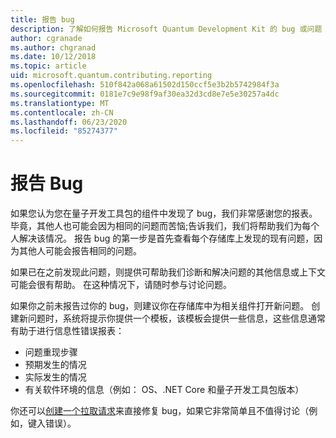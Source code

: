 ```yaml
---
title: 报告 bug
description: 了解如何报告 Microsoft Quantum Development Kit 的 bug 或问题（QDK）。
author: cgranade
ms.author: chgranad
ms.date: 10/12/2018
ms.topic: article
uid: microsoft.quantum.contributing.reporting
ms.openlocfilehash: 510f842a068a61502d150ccf5e3b2b5742984f3a
ms.sourcegitcommit: 0181e7c9e98f9af30ea32d3cd8e7e5e30257a4dc
ms.translationtype: MT
ms.contentlocale: zh-CN
ms.lasthandoff: 06/23/2020
ms.locfileid: "85274377"
---
```

# <a name="reporting-bugs"></a>报告 Bug #

如果您认为您在量子开发工具包的组件中发现了 bug，我们非常感谢您的报表。
毕竟，其他人也可能会因为相同的问题而苦恼;告诉我们，我们将帮助我们为每个人解决该情况。
报告 bug 的第一步是首先查看每个存储库上发现的现有问题，因为其他人可能会报告相同的问题。

如果已在之前发现此问题，则提供可帮助我们诊断和解决问题的其他信息或上下文可能会很有帮助。
在这种情况下，请随时参与讨论问题。

如果你之前未报告过你的 bug，则建议你在存储库中为相关组件打开新问题。
创建新问题时，系统将提示你提供一个模板，该模板会提供一些信息，这些信息通常有助于进行信息性错误报表：

- 问题重现步骤
- 预期发生的情况
- 实际发生的情况
- 有关软件环境的信息（例如： OS、.NET Core 和量子开发工具包版本）

你还可以[创建一个拉取请求](https://help.github.com/articles/about-pull-requests/)来直接修复 bug，如果它非常简单且不值得讨论（例如，键入错误）。


